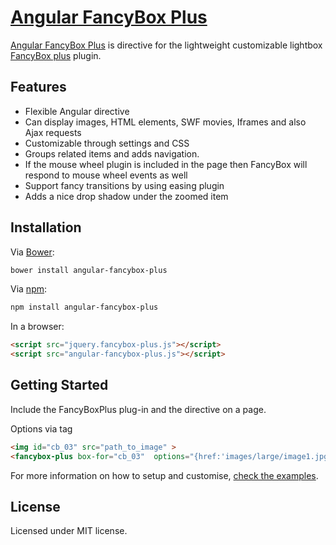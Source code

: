 [Angular FancyBox Plus](http://igorlino.github.io/angular-fancybox-plus/)
================================

[Angular FancyBox Plus](http://igorlino.github.io/angular-fancybox-plus/) is directive for the lightweight customizable lightbox [FancyBox plus](https://github.com/igorlino/fancybox-plus) plugin.

## Features

- Flexible Angular directive
- Can display images, HTML elements, SWF movies, Iframes and also Ajax requests
- Customizable through settings and CSS
- Groups related items and adds navigation.
- If the mouse wheel plugin is included in the page then FancyBox will respond to mouse wheel events as well
- Support fancy transitions by using easing plugin
- Adds a nice drop shadow under the zoomed item


## Installation

Via [Bower](http://bower.io/):

```bash
bower install angular-fancybox-plus
```

Via [npm](https://www.npmjs.com/):

```bash
npm install angular-fancybox-plus
```

In a browser:

```html
<script src="jquery.fancybox-plus.js"></script>
<script src="angular-fancybox-plus.js"></script>
```

## Getting Started

Include the FancyBoxPlus plug-in and the directive on a page.

Options via tag
```html
<img id="cb_03" src="path_to_image" >
<fancybox-plus box-for="cb_03"  options="{href:'images/large/image1.jpg', opacity:0.5, title:'A nice colorbox' }" />
```

For more information on how to setup and customise, [check the examples](http://igorlino.github.io/angular-fancybox-plus/).

## License
Licensed under MIT license.
